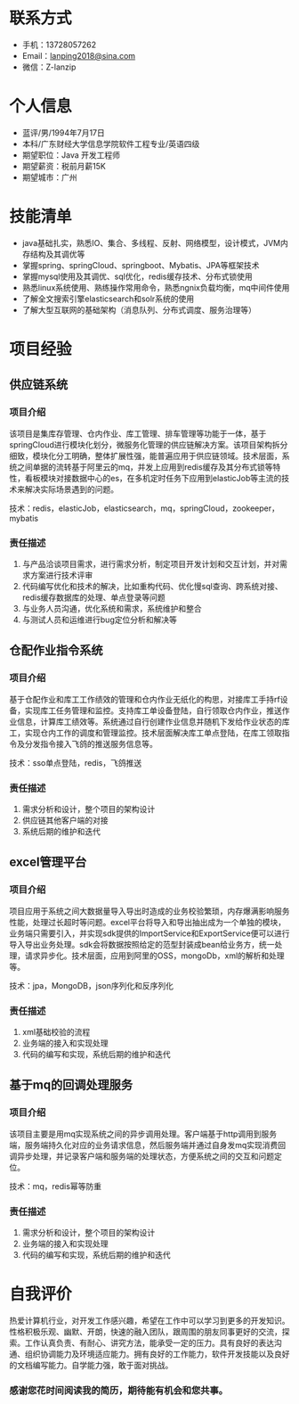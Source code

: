 # 联系方式

- 手机：13728057262
- Email：lanping2018@sina.com
- 微信：Z-lanzip

# 个人信息

 - 蓝评/男/1994年7月17日 
 - 本科/广东财经大学信息学院软件工程专业/英语四级
 - 期望职位：Java 开发工程师
 - 期望薪资：税前月薪15K
 - 期望城市：广州

# 技能清单

- java基础扎实，熟悉IO、集合、多线程、反射、网络模型，设计模式，JVM内存结构及其调优等
- 掌握spring、springCloud、springboot、Mybatis、JPA等框架技术
- 掌握mysql使用及其调优、sql优化，redis缓存技术、分布式锁使用
- 熟悉linux系统使用、熟练操作常用命令，熟悉ngnix负载均衡，mq中间件使用
- 了解全文搜索引擎elasticsearch和solr系统的使用
- 了解大型互联网的基础架构（消息队列、分布式调度、服务治理等）

# 项目经验

## 供应链系统

### 项目介绍

该项目是集库存管理、仓内作业、库工管理、排车管理等功能于一体，基于springCloud进行模块化划分，微服务化管理的供应链解决方案。该项目架构拆分细致，模块化分工明确，整体扩展性强，能普遍应用于供应链领域。技术层面，系统之间单据的流转基于阿里云的mq，并发上应用到redis缓存及其分布式锁等特性，看板模块对接数据中心的es，在多机定时任务下应用到elasticJob等主流的技术来解决实际场景遇到的问题。

技术：redis，elasticJob，elasticsearch，mq，springCloud，zookeeper，mybatis

### 责任描述

1. 与产品洽谈项目需求，进行需求分析，制定项目开发计划和交互计划，并对需求方案进行技术评审 
2. 代码编写优化和技术的解决，比如重构代码、优化慢sql查询、跨系统对接、redis缓存数据库的处理、单点登录等问题 
3. 与业务人员沟通，优化系统和需求，系统维护和整合 
4. 与测试人员和运维进行bug定位分析和解决等

## 仓配作业指令系统

### 项目介绍

基于仓配作业和库工工作绩效的管理和仓内作业无纸化的构思，对接库工手持rf设备，实现库工任务管理和监控。支持库工单设备登陆，自行领取仓内作业，推送作业信息，计算库工绩效等。系统通过自行创建作业信息并随机下发给作业状态的库工，实现仓内工作的调度和管理监控。技术层面解决库工单点登陆，在库工领取指令及分发指令接入飞鸽的推送服务信息等。

技术：sso单点登陆，redis，飞鸽推送

### 责任描述

1. 需求分析和设计，整个项目的架构设计
2. 供应链其他客户端的对接
3. 系统后期的维护和迭代

## excel管理平台

### 项目介绍

项目应用于系统之间大数据量导入导出时造成的业务校验繁琐，内存爆满影响服务性能，处理过长超时等问题。excel平台将导入和导出抽出成为一个单独的模块，业务端只需要引入，并实现sdk提供的ImportService和ExportService便可以进行导入导出业务处理。sdk会将数据按照给定的范型封装成bean给业务方，统一处理，请求异步化。技术层面，应用到阿里的OSS，mongoDb，xml的解析和处理等。

技术：jpa，MongoDB，json序列化和反序列化

### 责任描述

1. xml基础校验的流程
2. 业务端的接入和实现处理
3. 代码的编写和实现，系统后期的维护和迭代

## 基于mq的回调处理服务

### 项目介绍

该项目主要是用mq实现系统之间的异步调用处理。客户端基于http调用到服务端，服务端持久化对应的业务请求信息，然后服务端并通过自身发mq实现消费回调异步处理，并记录客户端和服务端的处理状态，方便系统之间的交互和问题定位。

技术：mq，redis幂等防重

### 责任描述

1. 需求分析和设计，整个项目的架构设计
2. 业务端的接入和实现处理
3. 代码的编写和实现，系统后期的维护和迭代

# 自我评价

热爱计算机行业，对开发工作感兴趣，希望在工作中可以学习到更多的开发知识。性格积极乐观、幽默、开朗，快速的融入团队，跟周围的朋友同事更好的交流，探索。工作认真负责、有耐心、讲究方法，能承受一定的压力。具有良好的表达沟通、组织协调能力及环境适应能力。拥有良好的工作能力，软件开发技能以及良好的文档编写能力。自学能力强，敢于面对挑战。


### 感谢您花时间阅读我的简历，期待能有机会和您共事。

